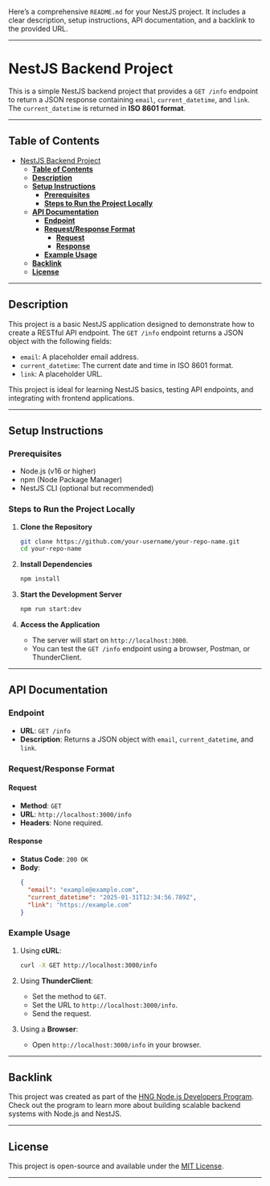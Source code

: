 Here’s a comprehensive `README.md` for your NestJS project. It includes a clear description, setup instructions, API documentation, and a backlink to the provided URL.

---

# NestJS Backend Project

This is a simple NestJS backend project that provides a `GET /info` endpoint to return a JSON response containing `email`, `current_datetime`, and `link`. The `current_datetime` is returned in **ISO 8601 format**.

---

## **Table of Contents**
- [NestJS Backend Project](#nestjs-backend-project)
  - [**Table of Contents**](#table-of-contents)
  - [**Description**](#description)
  - [**Setup Instructions**](#setup-instructions)
    - [**Prerequisites**](#prerequisites)
    - [**Steps to Run the Project Locally**](#steps-to-run-the-project-locally)
  - [**API Documentation**](#api-documentation)
    - [**Endpoint**](#endpoint)
    - [**Request/Response Format**](#requestresponse-format)
      - [**Request**](#request)
      - [**Response**](#response)
    - [**Example Usage**](#example-usage)
  - [**Backlink**](#backlink)
  - [**License**](#license)

---

## **Description**
This project is a basic NestJS application designed to demonstrate how to create a RESTful API endpoint. The `GET /info` endpoint returns a JSON object with the following fields:
- `email`: A placeholder email address.
- `current_datetime`: The current date and time in ISO 8601 format.
- `link`: A placeholder URL.

This project is ideal for learning NestJS basics, testing API endpoints, and integrating with frontend applications.

---

## **Setup Instructions**

### **Prerequisites**
- Node.js (v16 or higher)
- npm (Node Package Manager)
- NestJS CLI (optional but recommended)

### **Steps to Run the Project Locally**
1. **Clone the Repository**
   ```bash
   git clone https://github.com/your-username/your-repo-name.git
   cd your-repo-name
   ```

2. **Install Dependencies**
   ```bash
   npm install
   ```

3. **Start the Development Server**
   ```bash
   npm run start:dev
   ```

4. **Access the Application**
   - The server will start on `http://localhost:3000`.
   - You can test the `GET /info` endpoint using a browser, Postman, or ThunderClient.

---

## **API Documentation**

### **Endpoint**
- **URL**: `GET /info`
- **Description**: Returns a JSON object with `email`, `current_datetime`, and `link`.

### **Request/Response Format**
#### **Request**
- **Method**: `GET`
- **URL**: `http://localhost:3000/info`
- **Headers**: None required.

#### **Response**
- **Status Code**: `200 OK`
- **Body**:
  ```json
  {
    "email": "example@example.com",
    "current_datetime": "2025-01-31T12:34:56.789Z",
    "link": "https://example.com"
  }
  ```

### **Example Usage**
1. Using **cURL**:
   ```bash
   curl -X GET http://localhost:3000/info
   ```

2. Using **ThunderClient**:
   - Set the method to `GET`.
   - Set the URL to `http://localhost:3000/info`.
   - Send the request.

3. Using a **Browser**:
   - Open `http://localhost:3000/info` in your browser.

---

## **Backlink**
This project was created as part of the [HNG Node.js Developers Program](https://hng.tech/hire/nodejs-developers). Check out the program to learn more about building scalable backend systems with Node.js and NestJS.

---

## **License**
This project is open-source and available under the [MIT License](LICENSE).

---